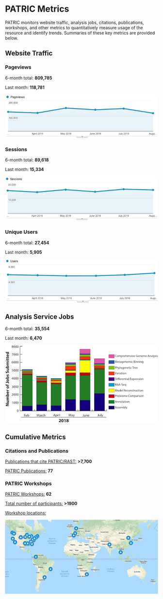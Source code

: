 # PATRIC Metrics
PATRIC monitors website traffic, analysis jobs, citations, publications, workshops, and other metrics to quantitatively measure usage of the resource and identify trends. Summaries of these key metrics are provided below. 

## Website Traffic

### Pageviews
6-month total: **809,785**   

Last month: **118,781**

![Pageviews 6 months](./images/pageviews_6_months_Aug2018.png)

### Sessions
6-month total: **89,618**   

Last month: **15,334** 

![Sessions 6 months](./images/sessions_6_months_Aug2018.png)

### Unique Users
6-month total: **27,454**   

Last month: **5,905**

![Users 6 months](./images/users_6_months_Aug2018.png)

## Analysis Service Jobs
6-month total: **35,554**   

Last month: **6,470**

![Service Jobs 6 months](./images/analysis_jobs_6_months.png)


## Cumulative Metrics

### Citations and Publications

[Publications that cite PATRIC/RAST:](https://scholar.google.com/citations?user=Ov91kMAAAAAJ&hl=en&authuser=1) **>7,700**

[PATRIC Publications:](https://patricbrc.org/webpage/website/publications.html) **77**

### PATRIC Workshops

[PATRIC Workshops:](https://patricbrc.org/webpage/website/workshops.html) **62**

[Total number of participants:](https://patricbrc.org/webpage/website/workshops.html) **>1900**

[Workshop locations:](https://patricbrc.org/webpage/website/workshops.html)

![PATRIC workshop locations](./images/workshop_map.png)


